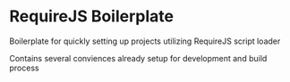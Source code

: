 RequireJS Boilerplate
===================

Boilerplate for quickly setting up projects utilizing RequireJS script loader

Contains several conviences already setup for development and build process
